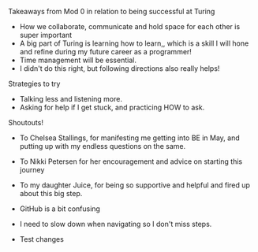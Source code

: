 Takeaways from Mod 0 in relation to being successful at Turing
* How we collaborate, communicate and hold space for each other is super important
* A big part of Turing is learning how to learn,, which is a skill I will hone and refine during my future career as a programmer!
* Time management will be essential.
* I didn't do this right, but following directions also really helps!

Strategies to try
* Talking less and listening more.
* Asking for help if I get stuck, and practicing HOW to ask.

Shoutouts!
* To Chelsea Stallings, for manifesting me getting into BE in May, and putting up with my endless questions on the same.
* To Nikki Petersen for her encouragement and advice on starting this journey
* To my daughter Juice, for being so supportive and helpful and fired up about this big step.

* GitHub is a bit confusing
* I need to slow down when navigating so I don't miss steps.
* Test changes
